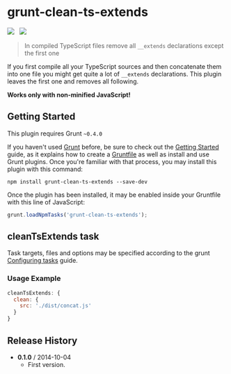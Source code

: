 # grunt-clean-ts-extends

![](https://badge.fury.io/js/grunt-clean-ts-extends.svg)&nbsp;&nbsp;
![](https://david-dm.org/mihhail-lapushkin/grunt-clean-ts-extends.png)

> In compiled TypeScript files remove all `__extends` declarations except the first one

If you first compile all your TypeScript sources and then concatenate them into one file you might get quite a lot of `__extends` declarations. This plugin leaves the first one and removes all following.

**Works only with non-minified JavaScript!**


## Getting Started
This plugin requires Grunt `~0.4.0`

If you haven't used [Grunt](http://gruntjs.com/) before, be sure to check out the [Getting Started](http://gruntjs.com/getting-started) guide, as it explains how to create a [Gruntfile](http://gruntjs.com/sample-gruntfile) as well as install and use Grunt plugins. Once you're familiar with that process, you may install this plugin with this command:

```shell
npm install grunt-clean-ts-extends --save-dev
```

Once the plugin has been installed, it may be enabled inside your Gruntfile with this line of JavaScript:

```js
grunt.loadNpmTasks('grunt-clean-ts-extends');
```

## cleanTsExtends task
Task targets, files and options may be specified according to the grunt [Configuring tasks](http://gruntjs.com/configuring-tasks) guide.

### Usage Example

```js
cleanTsExtends: {
  clean: {
    src: './dist/concat.js'
  }
}
```

## Release History
 * **0.1.0** / 2014-10-04
   * First version.